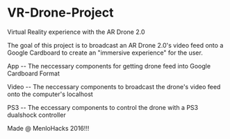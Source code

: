 # VR-Drone-Project

Virtual Reality experience with the AR Drone 2.0


The goal of this project is to broadcast an AR Drone 2.0's video feed onto a Google Cardboard to create an "immersive experience" for the user.


App -- The neccessary components for getting drone feed into Google Cardboard Format

Video -- The neccessary components to broadcast the drone's video feed onto the computer's localhost

PS3 -- The eccessary components to control the drone with a PS3 dualshock controller



Made @ MenloHacks 2016!!!
